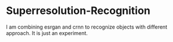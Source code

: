 # Superresolution-Recognition
I am combining esrgan and crnn to recognize objects with different approach. It is just an experiment.
